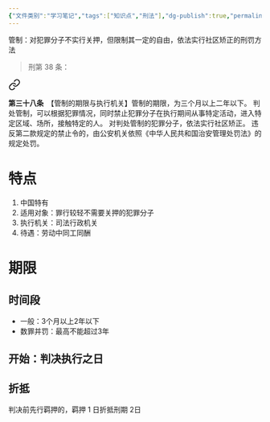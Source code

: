 ```yaml
---
{"文件类别":"学习笔记","tags":["知识点","刑法"],"dg-publish":true,"permalink":"/学习笔记studyup/刑总/管制/","dgPassFrontmatter":true,"created":"2024-11-12T15:46:14.336+08:00","updated":"2024-11-12T15:51:59.940+08:00"}
---
```


管制：对犯罪分子不实行关押，但限制其一定的自由，依法实行社区矫正的刑罚方法
>刑第 38 条：
<div class="transclusion internal-embed is-loaded"><a class="markdown-embed-link" href="/////#t38" aria-label="Open link"><svg xmlns="http://www.w3.org/2000/svg" width="24" height="24" viewBox="0 0 24 24" fill="none" stroke="currentColor" stroke-width="2" stroke-linecap="round" stroke-linejoin="round" class="svg-icon lucide-link"><path d="M10 13a5 5 0 0 0 7.54.54l3-3a5 5 0 0 0-7.07-7.07l-1.72 1.71"></path><path d="M14 11a5 5 0 0 0-7.54-.54l-3 3a5 5 0 0 0 7.07 7.07l1.71-1.71"></path></svg></a><div class="markdown-embed">



**第三十八条**　【管制的期限与执行机关】管制的期限，为三个月以上二年以下。
判处管制，可以根据犯罪情况，同时禁止犯罪分子在执行期间从事特定活动，进入特定区域、场所，接触特定的人。
对判处管制的犯罪分子，依法实行社区矫正。
违反第二款规定的禁止令的，由公安机关依照《中华人民共和国治安管理处罚法》的规定处罚。 

</div></div>

# 特点
1. 中国特有
2. 适用对象：罪行较轻不需要关押的犯罪分子
3. 执行机关：司法行政机关
4. 待遇：劳动中同工同酬
# 期限
## 时间段
- 一般：3个月以上2年以下
- 数罪并罚：最高不能超过3年
## 开始：判决执行之日
## 折抵
判决前先行羁押的，羁押 1 日折抵刑期 2日
